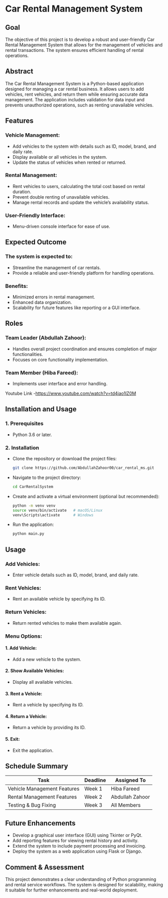 # Car Rental Management System

## Goal

The objective of this project is to develop a robust and user-friendly Car Rental Management System that allows for the management of vehicles and rental transactions. The system ensures efficient handling of rental operations.

## Abstract

The Car Rental Management System is a Python-based application designed for managing a car rental business. It allows users to add vehicles, rent vehicles, and return them while ensuring accurate data management. The application includes validation for data input and prevents unauthorized operations, such as renting unavailable vehicles.

## Features

### Vehicle Management:
- Add vehicles to the system with details such as ID, model, brand, and daily rate.
- Display available or all vehicles in the system.
- Update the status of vehicles when rented or returned.

### Rental Management:
- Rent vehicles to users, calculating the total cost based on rental duration.
- Prevent double renting of unavailable vehicles.
- Manage rental records and update the vehicle’s availability status.

### User-Friendly Interface:
- Menu-driven console interface for ease of use.

## Expected Outcome

### The system is expected to:
- Streamline the management of car rentals.
- Provide a reliable and user-friendly platform for handling operations.

### Benefits:
- Minimized errors in rental management.
- Enhanced data organization.
- Scalability for future features like reporting or a GUI interface.

## Roles

### Team Leader (Abdullah Zahoor):
- Handles overall project coordination and ensures completion of major functionalities.
- Focuses on core functionality implementation.

### Team Member (Hiba Fareed):
- Implements user interface and error handling.

Youtube Link
-https://www.youtube.com/watch?v=td4iao1lZ0M

## Installation and Usage

### 1. Prerequisites
- Python 3.6 or later.

### 2. Installation
- Clone the repository or download the project files:
  ```bash
  git clone https://github.com/AbdullahZahoor00/car_rental_ms.git
  ```

- Navigate to the project directory:
  ```bash
  cd CarRentalSystem
  ```

- Create and activate a virtual environment (optional but recommended):
  ```bash
  python -m venv venv
  source venv/bin/activate   # macOS/Linux
  venv\Scripts\activate      # Windows
  ```

- Run the application:
  ```bash
  python main.py
  ```

## Usage

### Add Vehicles:
- Enter vehicle details such as ID, model, brand, and daily rate.

### Rent Vehicles:
- Rent an available vehicle by specifying its ID.

### Return Vehicles:
- Return rented vehicles to make them available again.

### Menu Options:
#### 1. Add Vehicle:
- Add a new vehicle to the system.

#### 2. Show Available Vehicles:
- Display all available vehicles.

#### 3. Rent a Vehicle:
- Rent a vehicle by specifying its ID.

#### 4. Return a Vehicle:
- Return a vehicle by providing its ID.

#### 5. Exit:
- Exit the application.

## Schedule Summary

| Task                        | Deadline  | Assigned To      |
|-----------------------------|-----------|------------------|
| Vehicle Management Features | Week 1    | Hiba Fareed      |
| Rental Management Features  | Week 2    | Abdullah Zahoor  |
| Testing & Bug Fixing        | Week 3    | All Members      |

## Future Enhancements

- Develop a graphical user interface (GUI) using Tkinter or PyQt.
- Add reporting features for viewing rental history and activity.
- Extend the system to include payment processing and invoicing.
- Deploy the system as a web application using Flask or Django.

## Comment & Assessment

This project demonstrates a clear understanding of Python programming and rental service workflows. The system is designed for scalability, making it suitable for further enhancements and real-world deployment.
